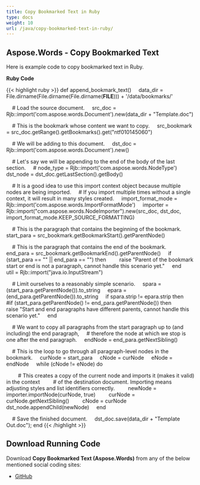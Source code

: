 ```yaml
---
title: Copy Bookmarked Text in Ruby
type: docs
weight: 10
url: /java/copy-bookmarked-text-in-ruby/
---
```


## **Aspose.Words - Copy Bookmarked Text**

Here is example code to copy bookmarked text in Ruby.

**Ruby Code**

{{< highlight ruby >}}
def append_bookmark_text()
    data_dir = File.dirname(File.dirname(File.dirname(__FILE__))) + '/data/bookmarks/'

    # Load the source document.
    src_doc = Rjb::import('com.aspose.words.Document').new(data_dir + "Template.doc")

    # This is the bookmark whose content we want to copy.
    src_bookmark = src_doc.getRange().getBookmarks().get("ntf010145060")

    # We will be adding to this document.
    dst_doc = Rjb::import('com.aspose.words.Document').new()

    # Let's say we will be appending to the end of the body of the last section.
    # node_type = Rjb::import('com.aspose.words.NodeType')
    dst_node = dst_doc.getLastSection().getBody()

    # It is a good idea to use this import context object because multiple nodes are being imported.
    # If you import multiple times without a single context, it will result in many styles created.
    import_format_mode = Rjb::import('com.aspose.words.ImportFormatMode')
    importer = Rjb::import("com.aspose.words.NodeImporter").new(src_doc, dst_doc, import_format_mode.KEEP_SOURCE_FORMATTING)

    # This is the paragraph that contains the beginning of the bookmark.
    start_para = src_bookmark.getBookmarkStart().getParentNode()

    # This is the paragraph that contains the end of the bookmark.
    end_para = src_bookmark.getBookmarkEnd().getParentNode()
    if (start_para == "" || end_para == "") then
        raise "Parent of the bookmark start or end is not a paragraph, cannot handle this scenario yet."
    end
    util = Rjb::import("java.io.InputStream")

    # Limit ourselves to a reasonably simple scenario.
    spara = (start_para.getParentNode()).to_string
    epara = (end_para.getParentNode()).to_string
    if spara.strip != epara.strip then
    
	#if (start_para.getParentNode() != end_para.getParentNode()) then
        raise "Start and end paragraphs have different parents, cannot handle this scenario yet."
    end

    # We want to copy all paragraphs from the start paragraph up to (and including) the end paragraph,
    # therefore the node at which we stop is one after the end paragraph.
    endNode = end_para.getNextSibling()

    # This is the loop to go through all paragraph-level nodes in the bookmark.
    curNode = start_para
    cNode = curNode
    eNode = endNode
    while (cNode != eNode) do

        # This creates a copy of the current node and imports it (makes it valid) in the context
        # of the destination document. Importing means adjusting styles and list identifiers correctly.
        newNode = importer.importNode(curNode, true)
        curNode = curNode.getNextSibling()
        cNode = curNode
        dst_node.appendChild(newNode)
    end

    # Save the finished document.
    dst_doc.save(data_dir + "Template Out.doc");
end
{{< /highlight >}}

## **Download Running Code**

Download **Copy Bookmarked Text (Aspose.Words)** from any of the below mentioned social coding sites:

- [GitHub](https://github.com/aspose-words/Aspose.Words-for-Java/blob/master/Plugins/Aspose_Words_Java_for_Ruby/lib/asposewordsjavaforruby/bookmarks.rb)
